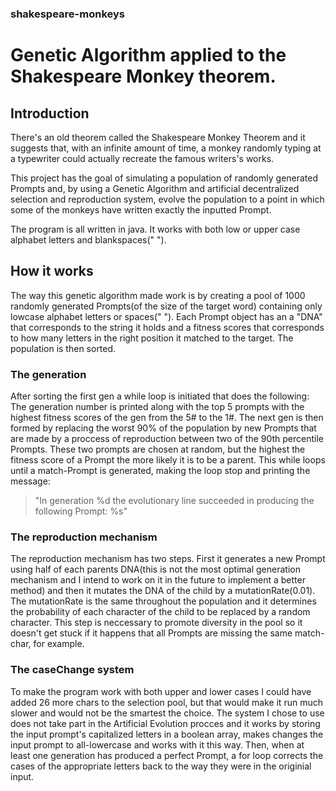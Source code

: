 ### shakespeare-monkeys
# Genetic Algorithm applied to the Shakespeare Monkey theorem.
## Introduction
There's an old theorem called the Shakespeare Monkey Theorem and it suggests that, with an infinite amount of time, a monkey randomly typing at a typewriter could actually recreate the famous writers's works.

This project has the goal of simulating a population of randomly generated Prompts and, by using a Genetic Algorithm and artificial decentralized selection and reproduction system, evolve the population to a point in which some of the monkeys have written exactly the inputted Prompt.

The program is all written in java. It works with both low or upper case alphabet letters and blankspaces(" ").
## How it works

The way this genetic algorithm made work is by creating a pool of 1000 randomly generated Prompts(of the size of the target word) containing only lowcase alphabet letters or spaces(" "). Each Prompt object has an a "DNA" that corresponds to the string it holds and a fitness scores that corresponds to how many letters in the right position it matched to the target. The population is then sorted.

### The generation 
After sorting the first gen a while loop is initiated that does the following: The generation number is printed along with the top 5 prompts with the highest fitness scores of the gen from the 5# to the 1#. The next gen is then formed by replacing the worst 90% of the population by new Prompts that are made by a proccess of reproduction between two of the 90th percentile Prompts. These two prompts are chosen at random, but the highest the fitness score of a Prompt the more likely it is to be a parent. This while loops until a match-Prompt is generated, making the loop stop and printing the message: 
>"In generation %d the evolutionary line succeeded in producing the following Prompt: %s"

### The reproduction mechanism
The reproduction mechanism has two steps. First it generates a new Prompt using half of each parents DNA(this is not the most optimal generation mechanism and I intend to work on it in the future to implement a better method) and then it mutates the DNA of the child by a mutationRate(0.01). The mutationRate is the same throughout the population and it determines the probability of each character of the child to be replaced by a random character. This step is neccessary to promote diversity in the pool so it doesn't get stuck if it happens that all Prompts are missing the same match-char, for example.

### The caseChange system
To make the program work with both upper and lower cases I could have added 26 more chars to the selection pool, but that would make it run much slower and would not be the smartest the choice. The system I chose to use does not take part in the Artificial Evolution procces and it works by storing the input prompt's capitalized letters in a boolean array, makes changes the input prompt to all-lowercase and works with it this way. Then, when at least one generation has produced a perfect Prompt, a for loop corrects the cases of the appropriate letters back to the way they were in the originial input.


